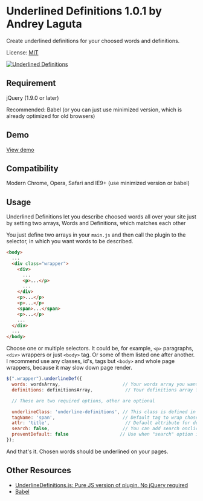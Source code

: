 # Underlined Definitions 1.0.1 by Andrey Laguta

Create underlined definitions for your choosed words and definitions.

License: [MIT](https://mit-license.org)

[![Underlined Definitions](https://ckkz-it.github.io/underlinedef-jquery/img/jquery.png "Underlined Definitions")](https://ckkz-it.github.io/underlinedef-jquery/)

## Requirement

jQuery (1.9.0 or later)

Recommended: Babel (or you can just use minimized version, which is already optimized for old browsers)

## Demo
[View demo](https://ckkz-it.github.io/underlinedef-jquery/)

## Compatibility
Modern Chrome, Opera, Safari and IE9+ (use minimized version or babel)

## Usage
Underlined Definitions let you describe choosed words all over your site just by setting two arrays, Words and Definitions, which matches each other

You just define two arrays in your `main.js` and then call the plugin to the selector, in which you want words to be described.

````html
<body>
  ...
  <div class="wrapper">
    <div>
      ...
      <p>...</p>
      ...
    </div>
    <p>...</p>
    <p>...</p>
    <span>...</span>
    <p>...</p>
    ...
  </div>
  ...
</body>
````
Choose one or multiple selectors. It could be, for example, `<p>` paragraphs, `<div>` wrappers or just `<body>` tag. Or some of them listed one after another. I recommend use any classes, id's, tags but `<body>` and whole page wrappers, because it may slow down page render.

````javascript
$(".wrapper").underlineDef({
  words: wordsArray,                       // Your words array you want to describe.
  definitions: definitionsArray,            // Your definitions array for chosen words. Remember, they have to match each other.

  // These are two required options, other are optional

  underlineClass: 'underline-definitions', // This class is defined in plugin and attached to head wrapped in style tag, if another class isn't defined. To use your own class, just set it in this option and edit in your stylesheet file as usual.
  tagName: 'span',                         // Default tag to wrap chosen words in.
  attr: 'title',                            // Default attribute for definitions. If you want to use custom tooltips for definitions, change attr to 'data-title' or other which is used in your custom tooltips plugin.
  search: false,                           // You can add search onclick event for words. Availiable options: "google", "wikipedia", "yandex". Also, you can add your own search engines in javascript source file.
  preventDefault: false                   // Use when "search" option is set. Useful if tagName is "a" and you want to prevent default action.
});
````

And that's it. Chosen words should be underlined on your pages.


## Other Resources
- [UnderlineDefinitions.js: Pure JS version of plugin. No jQuery required](https://github.com/ckkz-it/underlinedef-purejs)
- [Babel](http://babeljs.io/)
